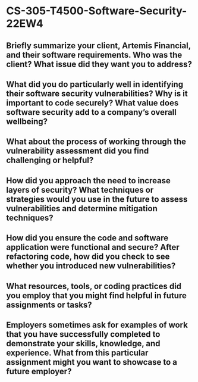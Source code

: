 # CS-305-T4500-Software-Security-22EW4

## Briefly summarize your client, Artemis Financial, and their software requirements. Who was the client? What issue did they want you to address?



## What did you do particularly well in identifying their software security vulnerabilities? Why is it important to code securely? What value does software security add to a company’s overall wellbeing?



## What about the process of working through the vulnerability assessment did you find challenging or helpful?



## How did you approach the need to increase layers of security? What techniques or strategies would you use in the future to assess vulnerabilities and determine mitigation techniques?



## How did you ensure the code and software application were functional and secure? After refactoring code, how did you check to see whether you introduced new vulnerabilities?



## What resources, tools, or coding practices did you employ that you might find helpful in future assignments or tasks?



## Employers sometimes ask for examples of work that you have successfully completed to demonstrate your skills, knowledge, and experience. What from this particular assignment might you want to showcase to a future employer?

